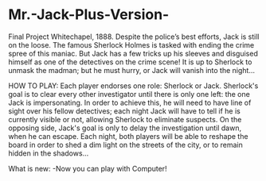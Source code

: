 # Mr.-Jack-Plus-Version-
Final Project
Whitechapel, 1888. Despite the police’s best efforts, Jack is still on the loose. The famous Sherlock Holmes is tasked with 
ending the crime spree of this maniac. But Jack has a few tricks up his sleeves and disguised himself as one of the detectives 
on the crime scene! It is up to Sherlock to unmask the madman; but he must hurry, or Jack will vanish into the night…

HOW TO PLAY: Each player endorses one role: Sherlock or Jack. Sherlock's goal is to clear every other investigator until
there is only one left: the one Jack is impersonating. In order to achieve this, he will need to have line of sight over his 
fellow detectives; each night Jack will have to tell if he is currently visible or not, allowing Sherlock to eliminate suspects. 
On the opposing side, Jack's goal is only to delay the investigation until dawn, when he can escape. Each night, both players
will be able to reshape the board in order to shed a dim light on the streets of the city, or to remain hidden in the shadows...

What is new:
-Now you can play with Computer!
